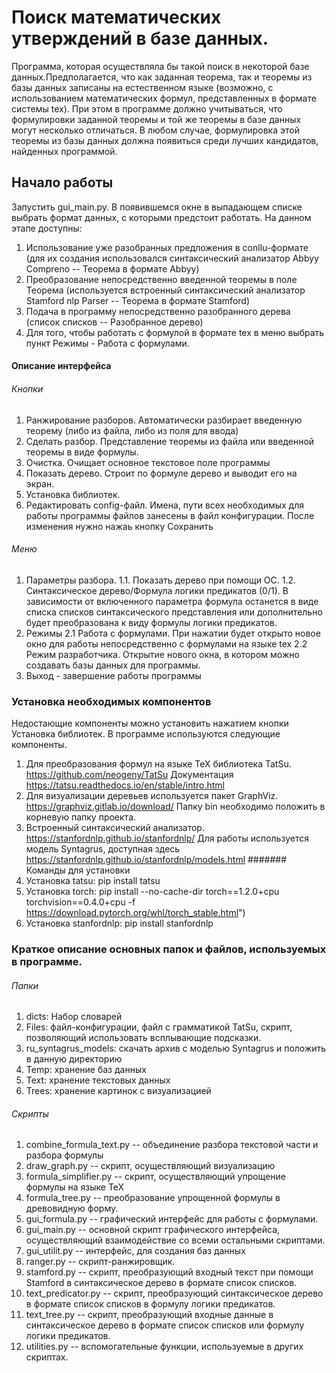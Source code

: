 # Поиск математических утверждений в базе данных.

Программа, которая осуществляла бы такой поиск в некоторой базе данных.Предполагается, что как заданная теорема, так и теоремы 
из базы данных записаны на естественном языке (возможно, с использованием математических формул, представленных в формате системы tex). При этом в программе должно
учитываться, что формулировки заданной теоремы и той же теоремы в базе данных могут несколько отличаться. 
В любом случае, формулировка этой теоремы из базы данных должна появиться среди лучших кандидатов, найденных программой.

## Начало работы

Запустить gui_main.py. В появившемся окне в выпадающем списке выбрать формат данных, с которыми предстоит работать. 
На данном этапе доступны:
1. Использование уже разобранных предложения в conllu-формате (для их создания использовался синтаксический анализатор Abbyy Compreno -- Теорема в формате Abbyy)
2. Преобразование непосредственно введенной теоремы в поле Теорема (используется встроенный синтаксический анализатор Stamford nlp Parser -- Теорема в формате Stamford)
3. Подача в программу непосредственно разобранного дерева (список списков -- Разобранное дерево)
4. Для того, чтобы работать с формулой в формате tex в меню выбрать пункт Режимы - Работа с формулами.

#### Описание интерфейса

###### Кнопки
1. Ранжирование разборов. Автоматически разбирает введенную теорему (либо из файла, либо из поля для ввода)
2. Сделать разбор. Представление теоремы из файла или введенной теоремы в виде формулы.
3. Очистка. Очищает основное текстовое поле программы
4. Показать дерево. Строит по формуле дерево и выводит его на экран.
5. Установка библиотек.
6. Редактировать config-файл. Имена, пути всех необходимых для работы программы файлов занесены в файл конфигурации. После изменения нужно нажаь кнопку Сохранить

###### Меню
1. Параметры разбора.
1.1. Показать дерево при помощи ОС.
1.2. Синтаксическое дерево/Формула логики предикатов (0/1). В зависимости от включенного параметра формула останется в виде списка списков синтаксического представления или дополнительно будет преобразована к виду формулы логики предикатов.
2. Режимы
2.1 Работа с формулами. При нажатии будет открыто новое окно для работы непосредственно с формулами на языке tex
2.2 Режим разработчика. Открытие нового окна, в котором можно создавать базы данных для программы.
3. Выход - завершение работы программы

### Установка необходимых компонентов
Недостающие компоненты можно установить нажатием кнопки Установка библиотек.
В программе используются следующие компоненты.
1. Для преобразования формул на языке TeX библиотека TatSu. https://github.com/neogeny/TatSu Документация https://tatsu.readthedocs.io/en/stable/intro.html
2. Для визуализации деревьев используется пакет GraphViz. https://graphviz.gitlab.io/download/ Папку bin необходимо положить в корневую папку проекта.
3. Встроенный синтаксический анализатор. https://stanfordnlp.github.io/stanfordnlp/ Для работы используется модель Syntagrus, доступная здесь https://stanfordnlp.github.io/stanfordnlp/models.html
####### Команды для установки
1. Установка tatsu: pip install tatsu
2. Установка torch: pip install --no-cache-dir torch==1.2.0+cpu torchvision==0.4.0+cpu -f https://download.pytorch.org/whl/torch_stable.html")
3. Установка stanfordnlp: pip install stanfordnlp

### Краткое описание основных папок и файлов, используемых в программе.

###### Папки

1. dicts: Набор словарей
2. Files: файл-конфигурации, файл с грамматикой TatSu, скрипт, позволяющий использовать всплывающие подсказки.
3. ru_syntagrus_models: скачать архив с моделью Syntagrus и положить в данную директорию
4. Temp: хранение баз данных 
5. Text: хранение текстовых данных
6. Trees: хранение картинок с визуализацией

###### Скрипты
1. combine_formula_text.py -- объединение разбора текстовой части и разбора формулы
2. draw_graph.py -- скрипт, осуществляющий визуализацию
3. formula_simplifier.py -- скрипт, осуществляющий упрощение формулы на языке TeX
4. formula_tree.py -- преобразование упрощенной формулы в древовидную форму.
5. gui_formula.py -- графический интерфейс для работы с формулами.
6. gui_main.py -- основной скрипт графического интерфейса, осуществляющий взаимодействие со всеми остальными скриптами.
7. gui_utilit.py -- интерфейс, для создания баз данных
8. ranger.py -- скрипт-ранжировщик.
9. stamford.py -- скрипт, преобразующий входный текст при помощи Stamford в синтаксическое дерево в формате список списков.
10. text_predicator.py -- скрипт, преобразующий синтаксическое дерево в формате список списков в формулу логики предикатов.
11. text_tree.py -- скрипт, преобразующий входные данные в синтаксическое дерево в формате список списков или формулу логики предикатов.
12. utilities.py -- вспомогательные функции, используемые в других скриптах.



